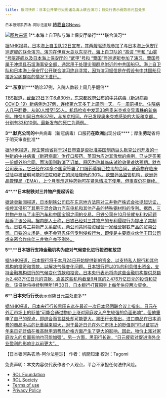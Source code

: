 ```yaml
---
title: 银河快讯：日本公开举行尖阁诸岛海上联合演习；日央行表示弱势日元益处多
---
```

`日本银河系农场-阿尔法星球` [轉載自GNews](https://gnews.org/zh-hans/1787528/)

![](https://assets.gnews.org/wp-content/uploads/2021/12/图片1-125.png)[图片来源](https://www.163.com/)
**1****.****本****海上自卫队与海上保安厅举行****联合演习**

[据NHK报导，日本海上自卫队22日宣布，其两艘驱逐舰参加了与日本海上保安厅巡逻舰的联合演习。演习在伊豆大岛以东举行，海上自卫队的 “高波 “号和 “山雾 “号驱逐舰以及日本海上保安厅的 “武甲”号和 “粟国”号巡逻艇参加了演习。粟国号属于冲绳县石垣海事安全部，通常用于处理尖阁群岛附近的中共国船只。海上自卫队和日本海上保安厅公开联合演习绝非寻常，因为演习据信是在假设有中共国船只接近尖阁群岛的情况下进行。](https://www3.nhk.or.jp/news/html/20211223/k10013401571000.html?utm_int=news-social_contents_list-items_003)

**2****.****东京****新****确诊37例，入院人数较上周几乎翻倍**

[TBS报道，截至23日下午6点30分，东京都政府公布的中共病毒（新冠病毒COVID-19）新病例为37例，连续第六天多于上周同一天。与一周前相比，住院病人几乎翻番，从80人增至155人。机场检疫中发现33例奥米克戎变异毒株的新病例。神奈川同日亦有37例，与东京相同。在已发现奥米克戎感染的大阪和京都，分别有33和10例。最新发布的死亡为两例。](https://news.yahoo.co.jp/articles/6904bd4d03dd08e8c37ca1283a1cf030de8e180e)

**3****.****默克公司的****中共病毒（新冠病毒）口服药****在欧洲****出现分歧****；厚生****劳动****省将于明天审查批准**

[据NHK报道，厚生劳动省将于24日审查是否批准美国制药巨头默克公司开发的一种新的中共病毒（新冠病毒）治疗口服药。英国为应对其激增的病例，已决定签署一份额外的合同。而法国则取消了订单，原因为称其临床试验效果难达预期。默克公司表示，它已经在30多个国家签署了口服药莫努匹拉韦的合同，该药物在临床试验中被证明可能将住院和死亡的风险降低约30%。欧盟药品监管机构，欧洲药品管理局（EMA），上个月表示这种药物可在紧急情况下使用，但审查仍在继续。](https://www3.nhk.or.jp/news/html/20211223/k10013401361000.html)

**4****.****日本制铁对三井物产提起诉讼**

[据读卖新闻报道，日本制铁公司已在东京地方法院对三井物产株式会社提起诉讼，指控其侵犯了其用于混合动力汽车电机和其他产品的特殊钢材料的专利。据悉，三井物产参与了丰田汽车和中国宝钢之间的交易，日铁公司在10月份就专利权问题起诉了该公司。据内部人士称，日铁已经对三井物产的专利侵权行为提出了禁制令。日铁与三井物产关系密切，两公司共同投资经营一家经营钢铁产品的贸易公司。日铁的立场是，绝不会容忍任何专利侵权行为，即使是主要商业伙伴丰田公司或亲密合作伙伴三井物产亦不例外。](https://news.yahoo.co.jp/articles/d561a782a01ed4c33f77f5c0247a01d22b4bc029)

**5****.****日本银行支持金融机构为应对气候变化进行投资和放贷**

[据NHK报道，日本银行将于本月24日开始提供新的资金，以支持私人银行和其他机构的投资和贷款，以解决气候变化问题。日本银行将以0%的利息借出资金，支持金融机构进行的气候变化贷款和投资。日本央行表示将向这些金融机构提供总额为2.483万亿日元的贷款，涵盖这些机构截至9月底的2.476万亿日元的投资和贷款。该贷款将持续到明年1月30日，日本银行打算原则上每年供应两次资金。](https://www3.nhk.or.jp/news/html/20211223/k10013401271000.html?utm_int=news-business_contents_news-main_005)

**6****.****日本央行行长****表示弱势日元益处更多**

[据NHK报道，日本央行行长黑田东彦在最近一次日本经团联会议上指出，日元在外汇市场上的贬值“可能会通过物价上涨对家庭收入产生较强的负面影响”，但他重申了自己的观点，即综合而言益处却可能更大。黑田行长指出，进口商品在日本消费的商品中占的比重越来越大，对于最近日元在外汇市场上的贬值则“可以证实近年来日元贬值在推高耐用消费品价格方面产生了更大的影响，因此，物价上涨对家庭收入的负面影响也可能加强”。另一方面，黑田行长说，“日元疲软对促进海外企业盈利的影响比以前更大”。](https://www3.nhk.or.jp/news/html/20211223/k10013401081000.html?utm_int=news-business_contents_list-items_006)

【日本银河系农场-阿尔法星球】
作者：帆間知津
校对：Tagomi

 

免责声明：本文内容仅代表作者个人观点，平台不承担任何法律风险。

- [ROL Foundation](https://rolfoundation.org/)
- [ROL Society](https://rolsociety.org/)
- [Terms of use](https://gnews.org/terms-of-use-3/)
- [Privacy Policy](https://gnews.org/privacy-policy/)
